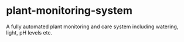# plant-monitoring-system
A fully automated plant monitoring and care system including watering, light, pH levels etc.
